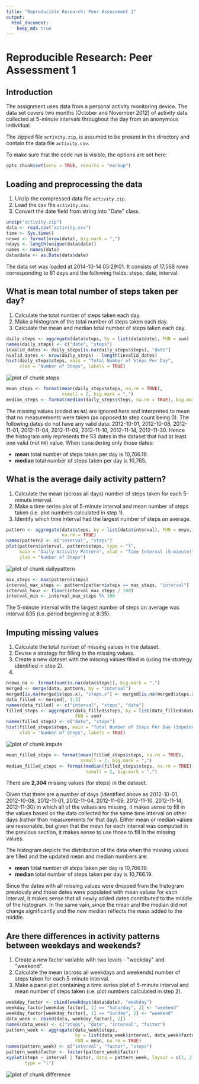 ```yaml
---
title: "Reproducible Research: Peer Assessment 1"
output: 
  html_document:
    keep_md: true
---
```


Reproducible Research: Peer Assessment 1
================================================================================

## Introduction
The assignment uses data from a personal activity monitoring device. The data set covers two months (October and November 2012) of activity data collected at 5-minute intervals throughout the day from an anonymous individual. 

The zipped file `activity.zip`, is assumed to be present in the directory and contain the data file `activity.csv`.

To make sure that the code run is visible, the options are set here:

```r
opts_chunk$set(echo = TRUE, results = "markup")
```


## Loading and preprocessing the data

1. Unzip the compressed data file `activity.zip`.
2. Load the csv file `activity.csv`.
3. Convert the date field from string into "Date" class.


```r
unzip("activity.zip")
data <- read.csv("activity.csv")
time <- Sys.time()
nrows <- format(nrow(data), big.mark = ",")
ndays <- length(unique(data$date))
names <- names(data)
data$date <- as.Date(data$date)
```

The data set was loaded at 2014-10-14 05:29:01. It consists of 17,568 rows corresponding to 61 days and the following fields: steps, date, interval.


## What is mean total number of steps taken per day?

1. Calculate the total number of steps taken each day.
2. Make a histogram of the total number of steps taken each day.
3. Calculate the mean and median total number of steps taken each day.


```r
daily_steps <- aggregate(data$steps, by = list(data$date), FUN = sum)
names(daily_steps) <- c("date", "steps")
invalid_dates <- daily_steps[is.na(daily_steps$steps), "date"]
nvalid_dates <- nrow(daily_steps) - length(invalid_dates)
hist(daily_steps$steps, main = "Total Number of Steps Per Day",
     xlab = "Number of Steps", labels = TRUE)
```

![plot of chunk steps](figure/steps.png) 

```r
mean_steps <- format(mean(daily_steps$steps, na.rm = TRUE),
                     nsmall = 2, big.mark = ",")
median_steps <- format(median(daily_steps$steps, na.rm = TRUE), big.mark = ",")
```

The missing values (coded as `NA`) are ignored here and interpreted to mean that no measurements were taken (as opposed to step count being 0). The following dates do not have any valid data: 2012-10-01, 2012-10-08, 2012-11-01, 2012-11-04, 2012-11-09, 2012-11-10, 2012-11-14, 2012-11-30. Hence the histogram only represents the 53 dates in the dataset that had at least one valid (not `NA`) value.  When considering only those dates:
- **mean** total number of steps taken per day is 10,766.19.
- **median** total number of steps taken per day is 10,765.


## What is the average daily activity pattern?

1. Calculate the mean (across all days) number of steps taken for each 5-minute interval.
2. Make a time series plot of 5-minute interval and mean number of steps taken (i.e. plot numbers calculated in step 1).
3. Identify which time interval had the largest number of steps on average. 


```r
pattern <- aggregate(data$steps, by = list(data$interval), FUN = mean,
                     na.rm = TRUE)
names(pattern) <- c("interval", "steps")
plot(pattern$interval, pattern$steps, type = "l",
     main = "Daily Activity Pattern", xlab = "Time Interval (5-minute)",
     ylab = "Number of Steps")
```

![plot of chunk dailypattern](figure/dailypattern.png) 

```r
max_steps <- max(pattern$steps)
interval_max_steps <- pattern[pattern$steps == max_steps, "interval"]
interval_hour <- floor(interval_max_steps / 100)
interval_min <- interval_max_steps %% 100
```

The 5-minute interval with the largest number of steps on average was interval 835 (i.e. period beginning at 8:35). 


## Imputing missing values

1. Calculate the total number of missing values in the dataset.
2. Devise a strategy for filling in the missing values.
3. Create a new dataset with the missing values filled in (using the strategy identified in step 2).
4. 


```r
nrows_na <- format(sum(is.na(data$steps)), big.mark = ",")
merged <- merge(data, pattern, by = "interval")
merged[is.na(merged$steps.x), "steps.x"] <- merged[is.na(merged$steps.x), "steps.y"]
data_filled <- merged[, 1:3]
names(data_filled) <- c("interval", "steps", "date")
filled_steps <- aggregate(data_filled$steps, by = list(data_filled$date),
                          FUN = sum)
names(filled_steps) <- c("date", "steps")
hist(filled_steps$steps, main = "Total Number of Steps Per Day (Imputed)",
     xlab = "Number of Steps", labels = TRUE)
```

![plot of chunk impute](figure/impute.png) 

```r
mean_filled_steps <- format(mean(filled_steps$steps, na.rm = TRUE),
                            nsmall = 2, big.mark = ",")
median_filled_steps <- format(median(filled_steps$steps, na.rm = TRUE),
                              nsmall = 2, big.mark = ",")
```

There are **2,304** missing values (for steps) in the dataset.

Given that there are a number of days (identified above as 2012-10-01, 2012-10-08, 2012-11-01, 2012-11-04, 2012-11-09, 2012-11-10, 2012-11-14, 2012-11-30) in which all of the values are missing, it makes sense to fill in the values based on the data collected for the same time interval on other days (rather than measurements for that day). Either mean or median values are reasonable, but given that the mean for each interval was computed in the previous section, it makes sense to use those to fill in the missing values.

The histogram depicts the distribution of the data when the missing values are filled and the updated mean and median numbers are:
- **mean** total number of steps taken per day is 10,766.19.
- **median** total number of steps taken per day is 10,766.19.

Since the dates with all missing values were dropped from the histogram previously and those dates were populated with mean values for each interval, it makes sense that all newly added dates contributed to the middle of the histogram.  In the same vain, since the mean and the median did not change significantly and the new median reflects the mass added to the middle.


## Are there differences in activity patterns between weekdays and weekends?

1. Create a new factor variable with two levels - "weekday" and "weekend".
2. Calculate the mean (across all weekdays and weekends) number of steps taken for each 5-minute interval.
3. Make a panel plot containing a time series plot of 5-minute interval and mean number of steps taken (i.e. plot numbers calculated in step 2).



```r
weekday_factor <- cbind(weekdays(data$date), "weekday")
weekday_factor[weekday_factor[, 1] == "Saturday", 2] <- "weekend"
weekday_factor[weekday_factor[, 1] == "Sunday", 2] <- "weekend"
data_week <- cbind(data, weekday_factor[, 2])
names(data_week) <- c("steps", "date", "interval", "factor")
pattern_week <- aggregate(data_week$steps,
                          by = list(data_week$interval, data_week$factor),
                          FUN = mean, na.rm = TRUE)
names(pattern_week) <- c("interval", "factor", "steps")
pattern_week$factor <- factor(pattern_week$factor)
xyplot(steps ~ interval | factor, data = pattern_week, layout = c(1, 2),
       type = "l")
```

![plot of chunk difference](figure/difference.png) 
